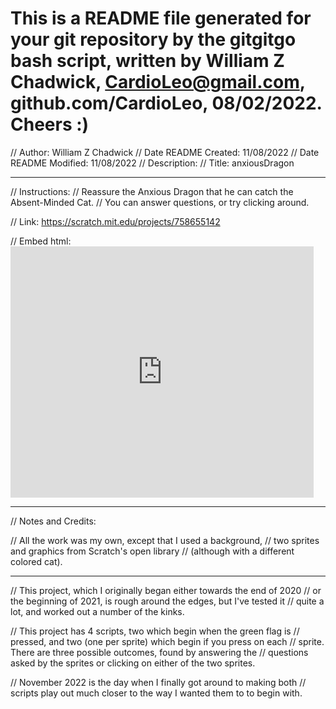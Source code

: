 # This is a README file generated for your git repository by the gitgitgo bash script, written by William Z Chadwick, CardioLeo@gmail.com, github.com/CardioLeo, 08/02/2022. Cheers :)

// Author: William Z Chadwick
// Date README Created: 11/08/2022
// Date README Modified: 11/08/2022
// Description:
// Title: anxiousDragon

---

// Instructions:
// Reassure the Anxious Dragon that he can catch the Absent-Minded Cat.
// You can answer questions, or try clicking around.

// Link: https://scratch.mit.edu/projects/758655142

// Embed html: <iframe src="https://scratch.mit.edu/projects/758655142/embed" allowtransparency="true" width="485" height="402" frameborder="0" scrolling="no" allowfullscreen></iframe>

---

// Notes and Credits:

// All the work was my own, except that I used a background,
// two sprites and graphics from Scratch's open library
// (although with a different colored cat).

---

// This project, which I originally began either towards the end of 2020
// or the beginning of 2021, is rough around the edges, but I've tested it
// quite a lot, and worked out a number of the kinks.

// This project has 4 scripts, two which begin when the green flag is
// pressed, and two (one per sprite) which begin if you press on each
// sprite. There are three possible outcomes, found by answering the
// questions asked by the sprites or clicking on either of the two sprites.

// November 2022 is the day when I finally got around to making both
// scripts play out much closer to the way I wanted them to to begin with.
